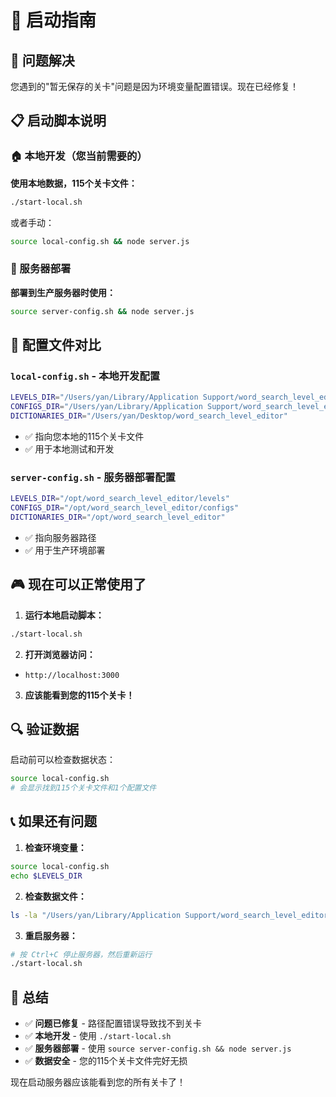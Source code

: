 # 🚀 启动指南

## 🎯 问题解决

您遇到的"暂无保存的关卡"问题是因为环境变量配置错误。现在已经修复！

## 📋 启动脚本说明

### 🏠 本地开发（您当前需要的）

**使用本地数据，115个关卡文件：**
```bash
./start-local.sh
```

或者手动：
```bash
source local-config.sh && node server.js
```

### 🚀 服务器部署

**部署到生产服务器时使用：**
```bash
source server-config.sh && node server.js
```

## 🔧 配置文件对比

### `local-config.sh` - 本地开发配置
```bash
LEVELS_DIR="/Users/yan/Library/Application Support/word_search_level_editor/levels"
CONFIGS_DIR="/Users/yan/Library/Application Support/word_search_level_editor/configs"
DICTIONARIES_DIR="/Users/yan/Desktop/word_search_level_editor"
```
- ✅ 指向您本地的115个关卡文件
- ✅ 用于本地测试和开发

### `server-config.sh` - 服务器部署配置
```bash
LEVELS_DIR="/opt/word_search_level_editor/levels"
CONFIGS_DIR="/opt/word_search_level_editor/configs"
DICTIONARIES_DIR="/opt/word_search_level_editor"
```
- ✅ 指向服务器路径
- ✅ 用于生产环境部署

## 🎮 现在可以正常使用了

1. **运行本地启动脚本：**
```bash
./start-local.sh
```

2. **打开浏览器访问：**
- `http://localhost:3000`

3. **应该能看到您的115个关卡！**

## 🔍 验证数据

启动前可以检查数据状态：
```bash
source local-config.sh
# 会显示找到115个关卡文件和1个配置文件
```

## 📞 如果还有问题

1. **检查环境变量：**
```bash
source local-config.sh
echo $LEVELS_DIR
```

2. **检查数据文件：**
```bash
ls -la "/Users/yan/Library/Application Support/word_search_level_editor/levels/" | wc -l
```

3. **重启服务器：**
```bash
# 按 Ctrl+C 停止服务器，然后重新运行
./start-local.sh
```

## 🎉 总结

- ✅ **问题已修复** - 路径配置错误导致找不到关卡
- ✅ **本地开发** - 使用 `./start-local.sh` 
- ✅ **服务器部署** - 使用 `source server-config.sh && node server.js`
- ✅ **数据安全** - 您的115个关卡文件完好无损

现在启动服务器应该能看到您的所有关卡了！
